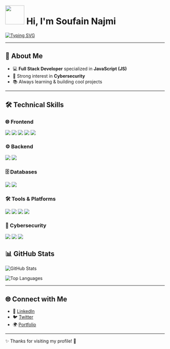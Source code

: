 # <img src="https://media.giphy.com/media/hvRJCLFzcasrR4ia7z/giphy.gif" width="60px" /> Hi, I'm Soufain Najmi
[![Typing SVG](https://readme-typing-svg.herokuapp.com?size=30&duration=4000&color=00FF00&center=true&vCenter=true&width=650&lines=HELLO+WORLD!;I'm+Najmi;Full+Stack+JavaScript+Developer+✨;Cybersecurity+Enthusiast+🔐)](https://git.io/typing-svg)

---

## 🚀 About Me
- 💻 **Full Stack Developer** specialized in **JavaScript (JS)**  
- 🔐 Strong interest in **Cybersecurity**  
- 📚 Always learning & building cool projects  

---

## 🛠️ Technical Skills  

### 🌐 Frontend  
<p align="left">
  <img src="https://img.shields.io/badge/JavaScript-F7DF1E?style=for-the-badge&logo=javascript&logoColor=black" />
  <img src="https://img.shields.io/badge/HTML5-E34F26?style=for-the-badge&logo=html5&logoColor=white" />
  <img src="https://img.shields.io/badge/CSS3-1572B6?style=for-the-badge&logo=css3&logoColor=white" />
  <img src="https://img.shields.io/badge/React-20232A?style=for-the-badge&logo=react&logoColor=61DAFB" />
  <img src="https://img.shields.io/badge/TailwindCSS-38B2AC?style=for-the-badge&logo=tailwind-css&logoColor=white" />
</p>

### ⚙️ Backend  
<p align="left">
  <img src="https://img.shields.io/badge/Node.js-339933?style=for-the-badge&logo=nodedotjs&logoColor=white" />
  <img src="https://img.shields.io/badge/Express.js-000000?style=for-the-badge&logo=express&logoColor=white" />
</p>

### 🗄️ Databases  
<p align="left">
  <img src="https://img.shields.io/badge/MongoDB-47A248?style=for-the-badge&logo=mongodb&logoColor=white" />
  <img src="https://img.shields.io/badge/MySQL-4479A1?style=for-the-badge&logo=mysql&logoColor=white" />
</p>

### 🛠️ Tools & Platforms  
<p align="left">
  <img src="https://img.shields.io/badge/Git-F05032?style=for-the-badge&logo=git&logoColor=white" />
  <img src="https://img.shields.io/badge/GitHub-181717?style=for-the-badge&logo=github&logoColor=white" />
  <img src="https://img.shields.io/badge/VS%20Code-007ACC?style=for-the-badge&logo=visualstudiocode&logoColor=white" />
  <img src="https://img.shields.io/badge/Linux-FCC624?style=for-the-badge&logo=linux&logoColor=black" />
</p>

### 🔐 Cybersecurity  
<p align="left">
  <img src="https://img.shields.io/badge/Penetration_Testing-FF0000?style=for-the-badge&logo=kalilinux&logoColor=white" />
  <img src="https://img.shields.io/badge/Network_Security-0A66C2?style=for-the-badge&logo=cisco&logoColor=white" />
  <img src="https://img.shields.io/badge/Ethical_Hacking-29A329?style=for-the-badge&logo=hackaday&logoColor=white" />
</p>


## 📊 GitHub Stats
![GitHub Stats](https://github-readme-stats.vercel.app/api?username=TonPseudoGitHub&show_icons=true&theme=radical)

![Top Languages](https://github-readme-stats.vercel.app/api/top-langs/?username=TonPseudoGitHub&layout=compact&theme=radical)

---

## 🌐 Connect with Me
- 🔗 [LinkedIn](https://linkedin.com/in/yourprofile)  
- 🐦 [Twitter](https://twitter.com/yourprofile)  
- 🌍 [Portfolio](https://yourwebsite.com)  

---

✨ Thanks for visiting my profile! 🚀
